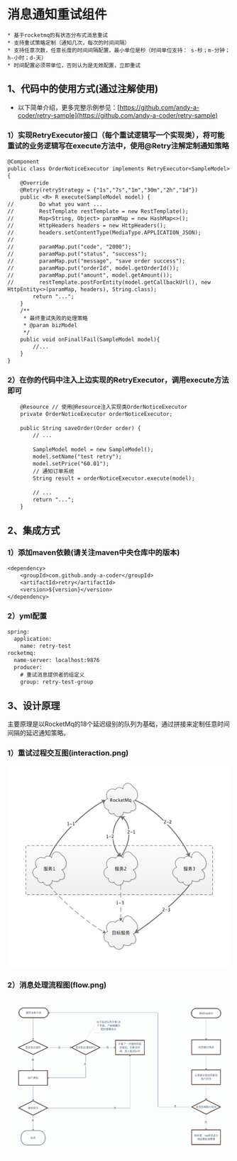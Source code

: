 # 消息通知重试组件
    * 基于rocketmq的有状态分布式消息重试
    * 支持重试策略定制（通知几次，每次的时间间隔）
    * 支持任意次数，任意长度的时间间隔配置，最小单位是秒（时间单位支持： s-秒；m-分钟；h-小时；d-天）
    * 时间配置必须带单位，否则认为是无效配置，立即重试
## 1、代码中的使用方式(通过注解使用)
* 以下简单介绍，更多完整示例参见：[https://github.com/andy-a-coder/retry-sample](https://github.com/andy-a-coder/retry-sample) 

### 1）实现RetryExecutor接口（每个重试逻辑写一个实现类），将可能重试的业务逻辑写在execute方法中，使用@Retry注解定制通知策略
```
@Component
public class OrderNoticeExecutor implements RetryExecutor<SampleModel>{
    @Override
    @Retry(retryStrategy = {"1s","7s","1m","30m","2h","1d"})
    public <R> R execute(SampleModel model) {
//        Do what you want ...
//        RestTemplate restTemplate = new RestTemplate();
//        Map<String, Object> paramMap = new HashMap<>();
//        HttpHeaders headers = new HttpHeaders();
//        headers.setContentType(MediaType.APPLICATION_JSON);
//        
//        paramMap.put("code", "2000");
//        paramMap.put("status", "success");
//        paramMap.put("message", "save order success");
//        paramMap.put("orderId", model.getOrderId());
//        paramMap.put("amount", model.getAmount());
//        restTemplate.postForEntity(model.getCallbackUrl(), new HttpEntity<>(paramMap, headers), String.class);
        return "...";
    }
    /**
     * 最终重试失败的处理策略
     * @param bizModel
     */
    public void onFinallFail(SampleModel model){
        //...
    }
}

```
### 2）在你的代码中注入上边实现的RetryExecutor，调用execute方法即可
```
    @Resource // 使用@Resource注入实现类OrderNoticeExecutor
    private OrderNoticeExecutor orderNoticeExecutor; 
    
    public String saveOrder(Order order) {
        // ...
    
        SampleModel model = new SampleModel();
        model.setName("test retry");
        model.setPrice("60.01");
        // 通知订单系统
        String result = orderNoticeExecutor.execute(model);
        
        // ...
        return "...";
    }

```
## 2、集成方式
### 1）添加maven依赖(请关注maven中央仓库中的版本)
```
<dependency>
    <groupId>com.github.andy-a-coder</groupId>
    <artifactId>retry</artifactId>
    <version>${version}</version>
</dependency>
```
### 2）yml配置
```
spring:
  application:
    name: retry-test
rocketmq:
  name-server: localhost:9876
  producer:
    # 重试消息提供者的组定义
    group: retry-test-group
```

## 3、设计原理
主要原理是以RocketMq的18个延迟级别的队列为基础，通过拼接来定制任意时间间隔的延迟通知策略。
### 1）重试过程交互图(interaction.png)
![](https://github.com/andy-a-coder/retry/blob/master/interaction.png?raw=true)
### 2）消息处理流程图(flow.png)
![](https://github.com/andy-a-coder/retry/blob/master/flow.png?raw=true)
